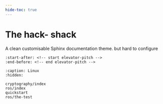 ```yaml
---
hide-toc: true
---
```


# The hack- shack

A clean customisable Sphinx documentation theme.
but hard to configure 

```{include}
:start-after: <!-- start elevator-pitch -->
:end-before: <!-- end elevator-pitch -->
```

```{toctree}
:caption: Linux
:hidden:

cryptography/index
ros/index
quickstart
ros/the-test
```